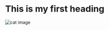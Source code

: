 # This is my first heading

![cat image](https://github.com/user-attachments/assets/10f16b83-dee6-4c9a-aafb-d545b5d10069)
